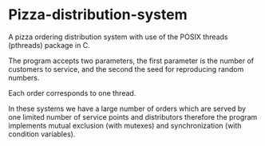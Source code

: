 # Pizza-distribution-system
 A pizza ordering distribution system with use of the POSIX threads (pthreads) package in C.
 
The program accepts two parameters, the first parameter is the number of customers to
service, and the second the seed for reproducing random numbers.

Each order corresponds to one thread.

In these systems we have a large number of orders which are served by one
limited number of service points and distributors therefore the program implements
mutual exclusion (with mutexes) and synchronization (with condition variables).
